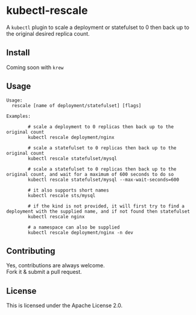 # kubectl-rescale

A `kubectl` plugin to scale a deployment or statefulset to 0 then back up to the original desired replica count.

## Install

Coming soon with `krew`

## Usage

```
Usage:
  rescale [name of deployment/statefulset] [flags]

Examples:

        # scale a deployment to 0 replicas then back up to the original count
        kubectl rescale deployment/nginx

        # scale a statefulset to 0 replicas then back up to the original count
        kubectl rescale statefulset/mysql

        # scale a statefulset to 0 replicas then back up to the original count, and wait for a maximum of 600 seconds to do so
        kubectl rescale statefulset/mysql --max-wait-seconds=600

        # it also supports short names
        kubectl rescale sts/mysql

        # if the kind is not provided, it will first try to find a deployment with the supplied name, and if not found then statefulset
        kubectl rescale nginx

        # a namespace can also be supplied
        kubectl rescale deployment/nginx -n dev
```


## Contributing

Yes, contributions are always welcome.  
Fork it & submit a pull request.

## License

This is licensed under the Apache License 2.0.